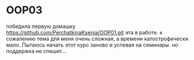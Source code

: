 # OOP03
победила первую домашку https://github.com/PerchatkinaKsenia/OOP01.git
эта в работе. к сожалению тема для меня очень сложная, а времени катострофически мало. 
Пытаюсь начать этот курс заново и успевая на семинары. но поддержка не спешит...
